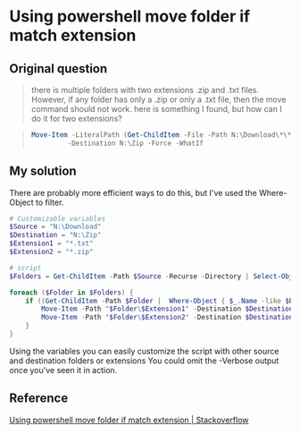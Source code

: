 # Using powershell move folder if match extension

## Original question

> there is multiple folders with two extensions .zip and .txt files. However, if any folder has only a .zip or only a .txt file, then the move command should not work.
> here is something I found, but how can I do it for two extensions?

> ```powershell
> Move-Item -LiteralPath (Get-ChildItem -File -Path N:\Download\*\*.txt).DirectoryName `
>          -Destination N:\Zip -Force -WhatIf

## My solution

There are probably more efficient ways to do this, but I've used the Where-Object to filter.

```powershell
# Customizable variables
$Source = "N:\Download"
$Destination = "N:\Zip"
$Extension1 = "*.txt"
$Extension2 = "*.zip"

# script
$Folders = Get-ChildItem -Path $Source -Recurse -Directory | Select-Object -ExpandProperty FullName

foreach ($Folder in $Folders) {
    if ((Get-ChildItem -Path $Folder |  Where-Object { $_.Name -like $Extension1}) -and (Get-ChildItem -Path $folder |  Where-Object { $_.Name -like $Extension2})) {
        Move-Item -Path "$Folder\$Extension1" -Destination $Destination -Force -Verbose
        Move-Item -Path "$Folder\$Extension2" -Destination $Destination -Force -Verbose
    }
}
```

Using the variables you can easily customize the script with other source and destination folders or extensions
You could omit the -Verbose output once you've seen it in action.

## Reference

[Using powershell move folder if match extension | Stackoverflow](https://stackoverflow.com/questions/74428364/using-powershell-move-folder-if-match-extension)